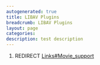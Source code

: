 ```yaml
---
autogenerated: true
title: LIBAV Plugins
breadcrumb: LIBAV Plugins
layout: page
categories: 
description: test description
---
```


1.  REDIRECT [Links\#Movie\_support](Links#Movie_support )
